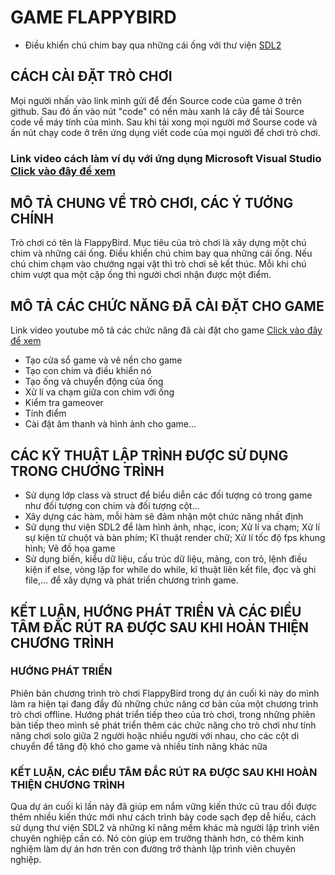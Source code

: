 # GAME FLAPPYBIRD
- Điều khiển chú chim bay qua những cái ống với thư viện [SDL2](https://www.libsdl.org/)
## CÁCH CÀI ĐẶT TRÒ CHƠI
Mọi người nhấn vào link mình gửi để đến Source code của game ở trên github. Sau đó ấn vào nút "code" có nền màu xanh lá cây để tải Source code về máy tính của mình. Sau khi tải xong mọi người mở Sourse code và ấn nút chạy code ở trên ứng dụng viết code của mọi người để chơi trò chơi. 
### Link video cách làm ví dụ với ứng dụng Microsoft Visual Studio [Click vào đây để xem](https://drive.google.com/file/d/1RrhtlrJq-LN4YHZErHyjPcnCOOxhfPaK/view?usp=sharing)
## MÔ TẢ CHUNG VỀ TRÒ CHƠI, CÁC Ý TƯỞNG CHÍNH
Trò chơi có tên là FlappyBird. Mục tiêu của trò chơi là xây dựng một chú chim và những cái ống. Điều khiển chú chim bay qua những cái ống. Nếu chú chim chạm vào chướng ngại vật thì trò chơi sẽ kết thúc. Mỗi khi chú chim vượt qua một cặp ống thì người chơi nhận được một điểm.
## MÔ TẢ CÁC CHỨC NĂNG ĐÃ CÀI ĐẶT CHO GAME 
 Link video youtube mô tả các chức năng đã cài đặt cho game [Click vào đây để xem](https://youtu.be/L4DYPrZt3gc)
- Tạo cửa sổ game và vẽ nền cho game
- Tạo con chim và điều khiển nó
- Tạo ống và chuyển động của ống
- Xử lí va chạm giữa con chim với ống
- Kiểm tra gameover
- Tính điểm
- Cài đặt âm thanh và hình ảnh cho game...                                                                           
## CÁC KỸ THUẬT LẬP TRÌNH ĐƯỢC SỬ DỤNG TRONG CHƯƠNG TRÌNH 
- Sử dụng lớp class và struct để biểu diễn các đối tượng có trong game như đối tượng con chim và đối tượng cột... 
- Xây dựng các hàm, mỗi hàm sẽ đảm nhận một chức năng nhất định 
- Sử dụng thư viện SDL2 để làm hình ảnh, nhạc, icon; Xử lí va chạm; Xử lí sự kiện từ chuột và bàn phím; Kĩ thuật render chữ; Xử lí tốc độ fps khung hình; Vẽ đồ họa game 
- Sử dụng biến, kiểu dữ liệu, cấu trúc dữ liệu, mảng, con trỏ, lệnh điều kiện if else, vòng lặp for while do while, kĩ thuật liên kết file, đọc và ghi file,... để xây dựng và phát triển chương trình game.                                                       
## KẾT LUẬN, HƯỚNG PHÁT TRIỂN VÀ CÁC ĐIỀU TÂM ĐẮC RÚT RA ĐƯỢC SAU KHI HOÀN THIỆN CHƯƠNG TRÌNH
### HƯỚNG PHÁT TRIỂN 
Phiên bản chương trình trò chơi FlappyBird trong dự án cuối kì này do mình làm ra hiện tại đang đầy đủ những chức năng cơ bản của một chương trình trò chơi offline. Hướng phát triển tiếp theo của trò chơi, trong những phiên bản tiếp theo mình sẽ phát triển thêm các chức năng cho trò chơi như tính năng chơi solo giữa 2 người hoặc nhiều người với nhau, cho các cột di chuyển để tăng độ khó cho game và nhiều tính năng khác nữa 
### KẾT LUẬN, CÁC ĐIỀU TÂM ĐẮC RÚT RA ĐƯỢC SAU KHI HOÀN THIỆN CHƯƠNG TRÌNH 
Qua dự án cuối kì lần này đã giúp em nắm vững kiến thức cũ trau dồi được thêm nhiều kiến thức mới như cách trình bày code sạch đẹp dễ hiểu, cách sử dụng thư viện SDL2 và những kĩ năng mềm khác mà người lập trình viên chuyên nghiệp cần có. Nó còn giúp em trưởng thành hơn, có thêm kinh nghiệm làm dự án hơn trên con đường trở thành lập trình viên chuyên nghiệp.

